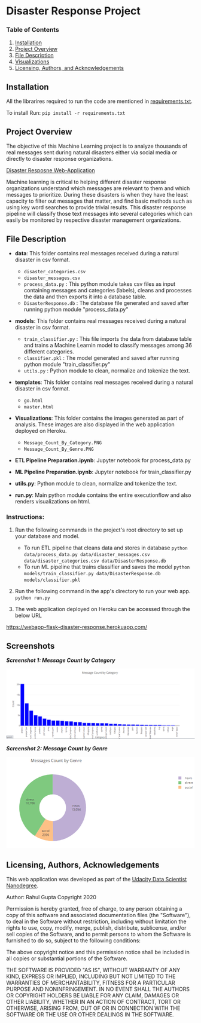 # Disaster Response Project

### Table of Contents
1. [Installation](#installation)
2. [Project Overview](#project)
3. [File Description](#file)
4. [Visualizations](#image)
5. [Licensing, Authors, and Acknowledgements](#license)

## Installation <a name="installation"></a>

All the librarires required to run the code are mentioned in [requirements.txt](https://github.com/rahul385/disaster-response-web-application/blob/master/requirements.txt).

To install Run: `pip install -r requirements.txt`

## Project Overview <a name="project"></a>
The objective of this Machine Learning project is to analyze thousands of real messages sent during natural disasters either via social media or directly to disaster response organizations. 

[Disaster Resposne Web-Application](https://webapp-flask-disaster-response.herokuapp.com/)

Machine learning is critical to helping different disaster response organizations understand which messages are relevant to them and which messages to prioritize. During these disasters is when they have the least capacity to filter out messages that matter, and find basic methods such as using key word searches to provide trivial results. This disaster response pipeline will classify those text messages into several categories which can easily be monitored by respective disaster management organizations.

## File Description <a name="file"></a>

* **data**: This folder contains real messages received during a natural disaster in csv format.
    * `disaster_categories.csv`
    * `disaster_messages.csv`
    * `process_data.py` : This python module takes csv files as input containing messages and categories (labels), cleans and processes the data and then exports it into a database table.
    * `DisasterResponse.db` : The database file generated and saved after running python module "process_data.py"
    
* **models**: This folder contains real messages received during a natural disaster in csv format.
    * `train_classifier.py` : This file imports the data from database table and trains a Machine Learnin model to classify messages among 36 different categories.
    * `classifier.pkl` : The model generated and saved after running python module "train_classifier.py"
    * `utils.py` : Python module to clean, normalize and tokenize the text.

* **templates**: This folder contains real messages received during a natural disaster in csv format.
    * `go.html`
    * `master.html`

* **Visualizations**: This folder contains the images generated as part of analysis. These images are also displayed in the web application deployed on Heroku. 
    * `Message_Count_By_Category.PNG`
    * `Message_Count_By_Genre.PNG`

* **ETL Pipeline Preparation.ipynb**:  Jupyter notebook for process_data.py

* **ML Pipeline Preparation.ipynb**: Jupyter notebook for train_classifier.py

* **utils.py**: Python module to clean, normalize and tokenize the text.

* **run.py**: Main python module contains the entire executionflow and also renders visualizations on html.

### Instructions:
1. Run the following commands in the project's root directory to set up your database and model.

    - To run ETL pipeline that cleans data and stores in database
        `python data/process_data.py data/disaster_messages.csv data/disaster_categories.csv data/DisasterResponse.db`
    - To run ML pipeline that trains classifier and saves the model
        `python models/train_classifier.py data/DisasterResponse.db models/classifier.pkl`

2. Run the following command in the app's directory to run your web app.
    `python run.py`

3. The web application deployed on Heroku can be accessed through the below URL

https://webapp-flask-disaster-response.herokuapp.com/

## Screenshots <a name="image"></a>

***Screenshot 1: Message Count by Category***

![Screenshot 1](https://github.com/rahul385/disaster-response-project/blob/master/visualizations/Message_Count_By_Category.PNG)

***Screenshot 2: Message Count by Genre***

![Screenshot 2](https://github.com/rahul385/disaster-response-project/blob/master/visualizations/Message_Count_By_Genre.PNG)


## Licensing, Authors, Acknowledgements <a name="license"></a>
This web application was developed as part of the [Udacity Data Scientist Nanodegree](https://www.udacity.com/course/data-scientist-nanodegree--nd025).

Author: Rahul Gupta Copyright 2020

Permission is hereby granted, free of charge, to any person obtaining a copy of this software and associated documentation files (the "Software"), to deal in the Software without restriction, including without limitation the rights to use, copy, modify, merge, publish, distribute, sublicense, and/or sell copies of the Software, and to permit persons to whom the Software is furnished to do so, subject to the following conditions:

The above copyright notice and this permission notice shall be included in all copies or substantial portions of the Software.

THE SOFTWARE IS PROVIDED "AS IS", WITHOUT WARRANTY OF ANY KIND, EXPRESS OR IMPLIED, INCLUDING BUT NOT LIMITED TO THE WARRANTIES OF MERCHANTABILITY, FITNESS FOR A PARTICULAR PURPOSE AND NONINFRINGEMENT. IN NO EVENT SHALL THE AUTHORS OR COPYRIGHT HOLDERS BE LIABLE FOR ANY CLAIM, DAMAGES OR OTHER LIABILITY, WHETHER IN AN ACTION OF CONTRACT, TORT OR OTHERWISE, ARISING FROM, OUT OF OR IN CONNECTION WITH THE SOFTWARE OR THE USE OR OTHER DEALINGS IN THE SOFTWARE.
